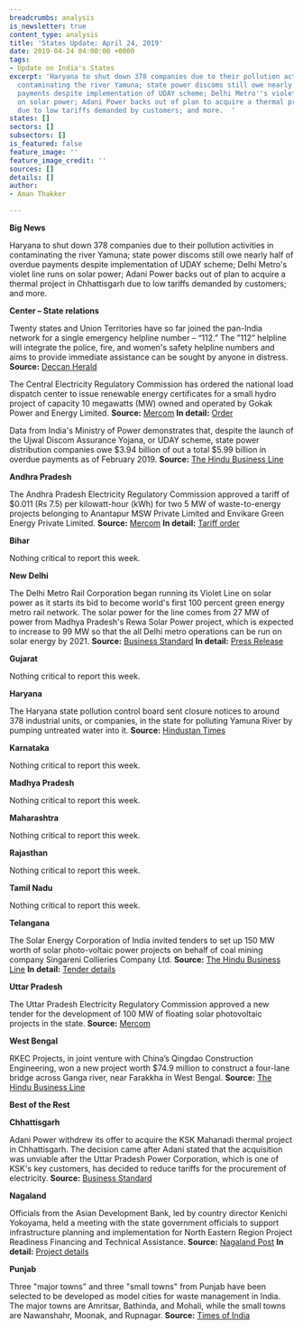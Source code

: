 ```yaml
---
breadcrumbs: analysis
is_newsletter: true
content_type: analysis
title: 'States Update: April 24, 2019'
date: 2019-04-24 04:00:00 +0000
tags:
- Update on India's States
excerpt: 'Haryana to shut down 378 companies due to their pollution activities in
  contaminating the river Yamuna; state power discoms still owe nearly half of overdue
  payments despite implementation of UDAY scheme; Delhi Metro''s violet line runs
  on solar power; Adani Power backs out of plan to acquire a thermal project in Chhattisgarh
  due to low tariffs demanded by customers; and more.  '
states: []
sectors: []
subsectors: []
is_featured: false
feature_image: ''
feature_image_credit: ''
sources: []
details: []
author:
- Aman Thakker

---
```

**Big News**

Haryana to shut down 378 companies due to their pollution activities in contaminating the river Yamuna; state power discoms still owe nearly half of overdue payments despite implementation of UDAY scheme; Delhi Metro's violet line runs on solar power; Adani Power backs out of plan to acquire a thermal project in Chhattisgarh due to low tariffs demanded by customers; and more.

**Center – State relations**

Twenty states and Union Territories have so far joined the pan-India network for a single emergency helpline number – “112.” The ”112” helpline will integrate the police, fire, and women's safety helpline numbers and aims to provide immediate assistance can be sought by anyone in distress. **Source:** [Deccan Herald](https://www.deccanherald.com/national/20-states-join-pan-india-emergency-helpline-number-112-729481.html)

The Central Electricity Regulatory Commission has ordered the national load dispatch center to issue renewable energy certificates for a small hydro project of capacity 10 megawatts (MW) owned and operated by Gokak Power and Energy Limited. **Source:** [Mercom](https://mercomindia.com/cerc-asks-nldc-issue-rec-commissioned-renewable-projects/) **In detail:** [Order](http://cercind.gov.in/2019/orders/292.pdf)

Data from India's Ministry of Power demonstrates that, despite the launch of the Ujwal Discom Assurance Yojana, or UDAY scheme, state power distribution companies owe $3.94 billion of out a total $5.99 billion in overdue payments as of February 2019. **Source:** [The Hindu Business Line](https://www.thehindubusinessline.com/economy/spiralling-dues-by-discoms-to-gencos-erode-the-power-of-uday/article26905012.ece)

**Andhra Pradesh**

The Andhra Pradesh Electricity Regulatory Commission approved a tariff of $0.011 (Rs 7.5) per kilowatt-hour (kWh) for two 5 MW of waste-to-energy projects belonging to Anantapur MSW Private Limited and Envikare Green Energy Private Limited. **Source:** [Mercom](https://mercomindia.com/tariff-7-5-kwh-for-waste-to-energy-projects/) **In detail:** [Tariff order](http://www.aperc.gov.in/admin/upload/OrderEnvicare.pdf)

**Bihar**

Nothing critical to report this week.

**New Delhi**

The Delhi Metro Rail Corporation began running its Violet Line on solar power as it starts its bid to become world's first 100 percent green energy metro rail network. The solar power for the line comes from 27 MW of power from Madhya Pradesh's Rewa Solar Power project, which is expected to increase to 99 MW so that the all Delhi metro operations can be run on solar energy by 2021. **Source:** [Business Standard](https://www.business-standard.com/article/news-ani/in-a-first-delhi-metro-runs-on-solar-power-gets-27-mw-power-from-rewa-project-119041900262_1.html) **In detail:** [Press Release](http://www.delhimetrorail.com/press_reldetails.aspx?id=0ssoOzVvQnglld)

**Gujarat**

Nothing critical to report this week.

**Haryana**

The Haryana state pollution control board sent closure notices to around 378 industrial units, or companies, in the state for polluting Yamuna River by pumping untreated water into it. **Source:** [Hindustan Times](https://www.hindustantimes.com/gurugram/378-industrial-units-in-haryana-to-face-closure-for-polluting-yamuna/story-JkORNbzGEsdFgjLQrewkWM.html)

**Karnataka**

Nothing critical to report this week.

**Madhya Pradesh**

Nothing critical to report this week.

**Maharashtra**

Nothing critical to report this week.

**Rajasthan**

Nothing critical to report this week.

**Tamil Nadu**

Nothing critical to report this week.

**Telangana**

The Solar Energy Corporation of India invited tenders to set up 150 MW worth of solar photo-voltaic power projects on behalf of coal mining company Singareni Collieries Company Ltd. **Source:** [The Hindu Business Line](https://www.thehindubusinessline.com/companies/seci-invites-tenders-for-150-mw-mw-solar-pv-project-for-singareni/article26865417.ece) **In detail:** [Tender details](http://seci.co.in/show_whats_new.php?id=871)

**Uttar Pradesh**

The Uttar Pradesh Electricity Regulatory Commission approved a new tender for the development of 100 MW of floating solar photovoltaic projects in the state. **Source:** [Mercom](https://mercomindia.com/uttar-pradesh-approves-bid-100-mw-floating-solar/)

**West Bengal**

RKEC Projects, in joint venture with China’s Qingdao Construction Engineering, won a new project worth $74.9 million to construct a four-lane bridge across Ganga river, near Farakkha in West Bengal. **Source:** [The Hindu Business Line](https://www.thehindubusinessline.com/economy/logistics/rkec-bags-520-cr-bridge-project-in-west-bengal/article26887616.ece)

**Best of the Rest**

**Chhattisgarh**

Adani Power withdrew its offer to acquire the KSK Mahanadi thermal project in Chhattisgarh. The decision came after Adani stated that the acquisition was unviable after the Uttar Pradesh Power Corporation, which is one of KSK's key customers, has decided to reduce tariffs for the procurement of electricity. **Source:** [Business Standard](https://www.business-standard.com/article/companies/adani-power-withdraws-offer-to-acquire-ksk-mahanadi-project-in-chhattisgarh-119041801313_1.html)

**Nagaland**

Officials from the Asian Development Bank, led by country director Kenichi Yokoyama, held a meeting with the state government officials to support infrastructure planning and implementation for North Eastern Region Project Readiness Financing and Technical Assistance. **Source:** [Nagaland Post](http://www.nagalandpost.com/adb-to-assist-nagaland-in-preparing-quality-dprs/194112.html) **In detail:** [Project details](https://www.adb.org/projects/35290-023/main#project-pds)

**Punjab**

Three "major towns" and three "small towns" from Punjab have been selected to be developed as model cities for waste management in India. The major towns are Amritsar, Bathinda, and Mohali, while the small towns are Nawanshahr, Moonak, and Rupnagar. **Source:** [Times of India](https://timesofindia.indiatimes.com/city/chandigarh/6-punjab-cities-to-be-developed-as-models-for-waste-mgt/articleshowprint/68880492.cms)
